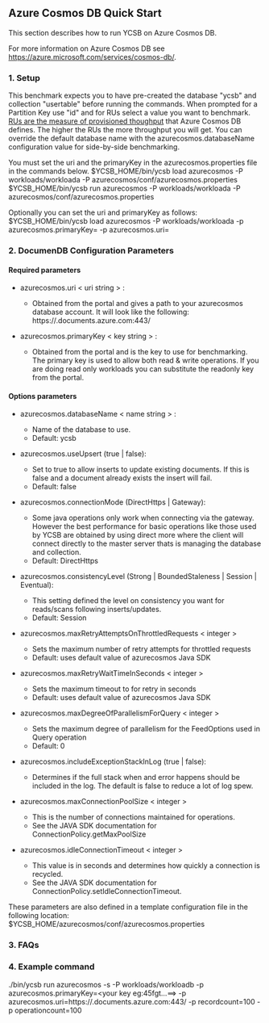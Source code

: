 <!--
Copyright (c) 2018 YCSB contributors.
All rights reserved.

Licensed under the Apache License, Version 2.0 (the "License"); you
may not use this file except in compliance with the License. You
may obtain a copy of the License at

http://www.apache.org/licenses/LICENSE-2.0

Unless required by applicable law or agreed to in writing, software
distributed under the License is distributed on an "AS IS" BASIS,
WITHOUT WARRANTIES OR CONDITIONS OF ANY KIND, either express or
implied. See the License for the specific language governing
permissions and limitations under the License. See accompanying
LICENSE file.
-->

## Azure Cosmos DB Quick Start

This section describes how to run YCSB on Azure Cosmos DB. 

For more information on Azure Cosmos DB see 
https://azure.microsoft.com/services/cosmos-db/.

### 1. Setup
This benchmark expects you to have pre-created the database "ycsb" and
collection "usertable" before running the commands. When
prompted for a Partition Key use "id" and for RUs select a value you
want to benchmark.  [RUs are the measure of provisioned thoughput](https://docs.microsoft.com/azure/cosmos-db/request-units)
that Azure Cosmos DB defines. The higher the RUs the more throughput you will
get. You can override the default database name with the 
azurecosmos.databaseName configuration value for side-by-side
benchmarking.

You must set the uri and the primaryKey in the azurecosmos.properties file in the commands below.
    $YCSB_HOME/bin/ycsb load azurecosmos -P workloads/workloada -P azurecosmos/conf/azurecosmos.properties
    $YCSB_HOME/bin/ycsb run azurecosmos -P workloads/workloada -P azurecosmos/conf/azurecosmos.properties

Optionally you can set the uri and primaryKey as follows:
    $YCSB_HOME/bin/ycsb load azurecosmos -P workloads/workloada -p azurecosmos.primaryKey=<key from the portal> -p azurecosmos.uri=<uri from the portal>

### 2. DocumenDB Configuration Parameters

#### Required parameters

- azurecosmos.uri < uri string > :
    - Obtained from the portal and gives a path to your azurecosmos database
	  account.  It will look like the following:  
	  https://<your account name>.documents.azure.com:443/

- azurecosmos.primaryKey < key string > :
    - Obtained from the portal and is the key to use for benchmarking.  The
	  primary key is used to allow both read & write operations.  If you are
	  doing read only workloads you can substitute the readonly key from the
	  portal.

#### Options parameters

- azurecosmos.databaseName < name string > :
    - Name of the database to use.
    - Default: ycsb

- azurecosmos.useUpsert (true | false):
	- Set to true to allow inserts to update existing documents.  If this is 
	  false and a document already exists the insert will fail.
    - Default: false

- azurecosmos.connectionMode (DirectHttps | Gateway):
	- Some java operations only work when connecting via the gateway.  However
	  the best performance for basic operations like those used by YCSB are
	  obtained by using direct more where the client will connect directly to the
	  master server thats is managing the database and collection.
    - Default: DirectHttps

- azurecosmos.consistencyLevel (Strong | BoundedStaleness | Session | Eventual):
	- This setting defined the level on consistency you want for reads/scans
	  following inserts/updates. 
	- Default: Session

- azurecosmos.maxRetryAttemptsOnThrottledRequests < integer >
    - Sets the maximum number of retry attempts for throttled requests
    - Default: uses default value of azurecosmos Java SDK

- azurecosmos.maxRetryWaitTimeInSeconds < integer >
    - Sets the maximum timeout to for retry in seconds
    - Default: uses default value of azurecosmos Java SDK

- azurecosmos.maxDegreeOfParallelismForQuery < integer >
    - Sets the maximum degree of parallelism for the FeedOptions used in Query operation
    - Default: 0

- azurecosmos.includeExceptionStackInLog (true | false):
    - Determines if the full stack when and error happens should be included in the log.
	  The default is false to reduce a lot of log spew.

- azurecosmos.maxConnectionPoolSize < integer >
   - This is the number of connections maintained for operations.
   - See the JAVA SDK documentation for ConnectionPolicy.getMaxPoolSize

- azurecosmos.idleConnectionTimeout < integer >
   - This value is in seconds and determines how quickly a connection is recycled.
   - See the JAVA SDK documentation for ConnectionPolicy.setIdleConnectionTimeout.

These parameters are also defined in a template configuration file in the
following location:
  $YCSB_HOME/azurecosmos/conf/azurecosmos.properties

### 3. FAQs

### 4. Example command
./bin/ycsb run azurecosmos -s -P workloads/workloadb -p azurecosmos.primaryKey=<your key eg:45fgt...==> -p azurecosmos.uri=https://<your account>.documents.azure.com:443/ -p recordcount=100 -p operationcount=100
